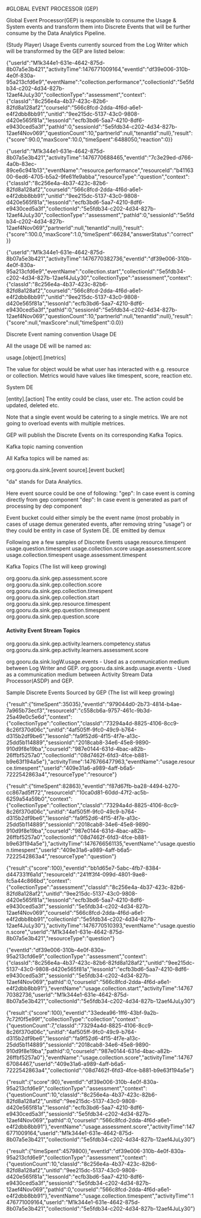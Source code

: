 #GLOBAL EVENT PROCESSOR (GEP)

Global Event Processor(GEP) is responsible to consume the Usage & System events and transform them into Discrete Events that will be further consume by the Data Analytics Pipeline.

(Study Player) Usage Events currently sourced from the Log Writer which will be transformed by the GEP are listed below:

{"userId":"M1k344e1-631e-4642-875d-8b07a5e3b421","activityTime":1476771009164,"eventId":"df39e006-310b-4e0f-830a-95a213cfd6e9","eventName":"collection.performance","collectionId":"5e5fdb34-c202-4d34-827b-12aef4JuLy30","collectionType":"assessment","context":{"classId":"8c256e4a-4b37-423c-82b6-82fd8a128af2","courseId":"566c8fcd-2dda-4f6d-a6e1-e4f2dbb8bb91","unitId":"9ee215dc-5137-43c0-9808-d420e565f81a","lessonId":"ecfb3bd6-5aa7-4210-8df6-e9430ced5a3f","pathId":0,"sessionId":"5e5fdb34-c202-4d34-827b-12aef4Nov069","questionCount":10,"partnerId":null,"tenantId":null},"result":{"score":90.0,"maxScore":10.0,"timeSpent":6488050,"reaction":0}}

{"userId":"M1k344e1-631e-4642-875d-8b07a5e3b421","activityTime":1476770688465,"eventId":"7c3e29ed-d766-4a0b-83ec-89ce6c941b13","eventName":"resource.performance","resourceId":"b4116300-6ed6-4705-b5a2-9fe61fe9abba","resourceType":"question","context":{"classId":"8c256e4a-4b37-423c-82b6-82fd8a128af2","courseId":"566c8fcd-2dda-4f6d-a6e1-e4f2dbb8bb91","unitId":"9ee215dc-5137-43c0-9808-d420e565f81a","lessonId":"ecfb3bd6-5aa7-4210-8df6-e9430ced5a3f","collectionId":"5e5fdb34-c202-4d34-827b-12aef4JuLy30","collectionType":"assessment","pathId":0,"sessionId":"5e5fdb34-c202-4d34-827b-12aef4Nov069","partnerId":null,"tenantId":null},"result":{"score":100.0,"maxScore":1.0,"timeSpent":66284,"answerStatus":"correct"}}


{"userId":"M1k344e1-631e-4642-875d-8b07a5e3b421","activityTime":1476770382736,"eventId":"df39e006-310b-4e0f-830a-95a213cfd6e9","eventName":"collection.start","collectionId":"5e5fdb34-c202-4d34-827b-12aef4JuLy30","collectionType":"assessment","context":{"classId":"8c256e4a-4b37-423c-82b6-82fd8a128af2","courseId":"566c8fcd-2dda-4f6d-a6e1-e4f2dbb8bb91","unitId":"9ee215dc-5137-43c0-9808-d420e565f81a","lessonId":"ecfb3bd6-5aa7-4210-8df6-e9430ced5a3f","pathId":0,"sessionId":"5e5fdb34-c202-4d34-827b-12aef4Nov069","questionCount":10,"partnerId":null,"tenantId":null},"result":{"score":null,"maxScore":null,"timeSpent":0.0}}


Discrete Event naming convention
Usage DE

All the usage DE will be named as:

usage.[object].[metrics]

The value for object would be what user has interacted with e.g. resource or collection. 
Metrics would have values like timespent, score, reaction etc.

System DE

[entity].[action]
The entity could be class, user etc. The action could be updated, deleted etc.

Note that a single event would be catering to a single metrics. We are not going to overload events with multiple metrices.

GEP will publish the Discrete Events on its corresponding Kafka Topics. 

Kafka topic naming convention

All Kafka topics will be named as:

org.gooru.da.sink.[event source].[event bucket]

"da" stands for Data Analytics.

Here event source could be one of following:
    "gep": In case event is coming directly from gep component
    "dep": In case event is generated as part of processing by dep component


Event bucket could either simply be the event name (most probably in cases of usage demux generated events, after removing string "usage") or they could be entity in case of System DE.
DE emitted by demux

Following are a few samples of Discrete Events
    usage.resource.timspent
    usage.question.timespent
    usage.collection.score
    usage.assessment.score
    usage.collection.timespent
    usage.assessment.timespent



Kafka Topics (The list will keep growing)

org.gooru.da.sink.gep.assessment.score
org.gooru.da.sink.gep.collection.score
org.gooru.da.sink.gep.collection.timespent
org.gooru.da.sink.gep.collection.start
org.gooru.da.sink.gep.resource.timespent
org.gooru.da.sink.gep.question.timespent
org.gooru.da.sink.gep.question.score
#### Activity Event Stream Topics
org.gooru.da.sink.gep.activity.learners.competency.status
org.gooru.da.sink.gep.activity.learners.assessment.score

org.gooru.da.sink.logW.usage.events - Used as a communication medium between Log Writer and GEP.
org.gooru.da.sink.asdp.usage.events - Used as a communication medium between Activity Stream Data Processor(ASDP)  and GEP.


Sample Discrete Events Sourced by GEP (The list will keep growing)

{"result":{"timeSpent":35035},"eventId":"979044d0-2b73-4814-b4ae-7a965b73ecf3","resourceId":"c558cb6a-9757-461c-9b3d-25a49e0c5e6d","context":{"collectionType":"collection","classId":"73294a4d-8825-4106-8cc9-8c26f370d06c","unitId":"4af505ff-9fc0-49c9-b764-d315b2df9be6","lessonId":"fa9f52d6-4f15-4f7e-a13c-25dd5b114889","sessionId":"2018cab8-34e6-45e8-9890-910d9f8e19ba","courseId":"987e0144-631d-4bac-a82b-26ffbf5257a0","collectionId":"08d7462f-6fd3-4fce-b881-b9e63f194a5e"},"activityTime":1476766477963,"eventName":"usage.resource.timespent","userId":"409e31a6-a989-4aff-b6a5-7222542863a4","resourceType":"resource"}

{"result":{"timeSpent":82863},"eventId":"f87d67fb-ba28-4494-b270-cc867ad5ff72","resourceId":"10ca0d81-60dd-47f2-ac5b-6259a54a59b0","context":{"collectionType":"collection","classId":"73294a4d-8825-4106-8cc9-8c26f370d06c","unitId":"4af505ff-9fc0-49c9-b764-d315b2df9be6","lessonId":"fa9f52d6-4f15-4f7e-a13c-25dd5b114889","sessionId":"2018cab8-34e6-45e8-9890-910d9f8e19ba","courseId":"987e0144-631d-4bac-a82b-26ffbf5257a0","collectionId":"08d7462f-6fd3-4fce-b881-b9e63f194a5e"},"activityTime":1476766561135,"eventName":"usage.question.timespent","userId":"409e31a6-a989-4aff-b6a5-7222542863a4","resourceType":"question"}


{"result":{"score":100},"eventId":"bb1d65e7-5abc-4fb7-8384-d447331f6a1d","resourceId":"241ff3f4-099d-4801-9ae8-fc5a44c866bd","context":{"collectionType":"assessment","classId":"8c256e4a-4b37-423c-82b6-82fd8a128af2","unitId":"9ee215dc-5137-43c0-9808-d420e565f81a","lessonId":"ecfb3bd6-5aa7-4210-8df6-e9430ced5a3f","sessionId":"5e5fdb34-c202-4d34-827b-12aef4Nov069","courseId":"566c8fcd-2dda-4f6d-a6e1-e4f2dbb8bb91","collectionId":"5e5fdb34-c202-4d34-827b-12aef4JuLy30"},"activityTime":1476770510393,"eventName":"usage.question.score","userId":"M1k344e1-631e-4642-875d-8b07a5e3b421","resourceType":"question"}

{"eventId":"df39e006-310b-4e0f-830a-95a213cfd6e9","collectionType":"assessment","context":{"classId":"8c256e4a-4b37-423c-82b6-82fd8a128af2","unitId":"9ee215dc-5137-43c0-9808-d420e565f81a","lessonId":"ecfb3bd6-5aa7-4210-8df6-e9430ced5a3f","sessionId":"5e5fdb34-c202-4d34-827b-12aef4Nov069","pathId":0,"courseId":"566c8fcd-2dda-4f6d-a6e1-e4f2dbb8bb91"},"eventName":"usage.collection.start","activityTime":1476770382736,"userId":"M1k344e1-631e-4642-875d-8b07a5e3b421","collectionId":"5e5fdb34-c202-4d34-827b-12aef4JuLy30"}

{"result":{"score":100},"eventId":"33edea96-1ff6-43bf-9a2b-7c72f0f5e99f","collectionType":"collection","context":{"questionCount":7,"classId":"73294a4d-8825-4106-8cc9-8c26f370d06c","unitId":"4af505ff-9fc0-49c9-b764-d315b2df9be6","lessonId":"fa9f52d6-4f15-4f7e-a13c-25dd5b114889","sessionId":"2018cab8-34e6-45e8-9890-910d9f8e19ba","pathId":0,"courseId":"987e0144-631d-4bac-a82b-26ffbf5257a0"},"eventName":"usage.collection.score","activityTime":1476767084467,"userId":"409e31a6-a989-4aff-b6a5-7222542863a4","collectionId":"08d7462f-6fd3-4fce-b881-b9e63f194a5e"}


{"result":{"score":90},"eventId":"df39e006-310b-4e0f-830a-95a213cfd6e9","collectionType":"assessment","context":{"questionCount":10,"classId":"8c256e4a-4b37-423c-82b6-82fd8a128af2","unitId":"9ee215dc-5137-43c0-9808-d420e565f81a","lessonId":"ecfb3bd6-5aa7-4210-8df6-e9430ced5a3f","sessionId":"5e5fdb34-c202-4d34-827b-12aef4Nov069","pathId":0,"courseId":"566c8fcd-2dda-4f6d-a6e1-e4f2dbb8bb91"},"eventName":"usage.assessment.score","activityTime":1476771009164,"userId":"M1k344e1-631e-4642-875d-8b07a5e3b421","collectionId":"5e5fdb34-c202-4d34-827b-12aef4JuLy30"}

{"result":{"timeSpent":4579800},"eventId":"df39e006-310b-4e0f-830a-95a213cfd6e9","collectionType":"assessment","context":{"questionCount":10,"classId":"8c256e4a-4b37-423c-82b6-82fd8a128af2","unitId":"9ee215dc-5137-43c0-9808-d420e565f81a","lessonId":"ecfb3bd6-5aa7-4210-8df6-e9430ced5a3f","sessionId":"5e5fdb34-c202-4d34-827b-12aef4Nov069","pathId":0,"courseId":"566c8fcd-2dda-4f6d-a6e1-e4f2dbb8bb91"},"eventName":"usage.collection.timespent","activityTime":1476771009164,"userId":"M1k344e1-631e-4642-875d-8b07a5e3b421","collectionId":"5e5fdb34-c202-4d34-827b-12aef4JuLy30"}

